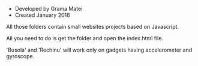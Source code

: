 * Developed by Grama Matei
* Created January 2016

All those folders contain small websites projects based on Javascript.

All you need to do is get the folder and open the index.html file.

'Busola' and 'Rechinu' will work only on gadgets having accelerometer and gyroscope.
